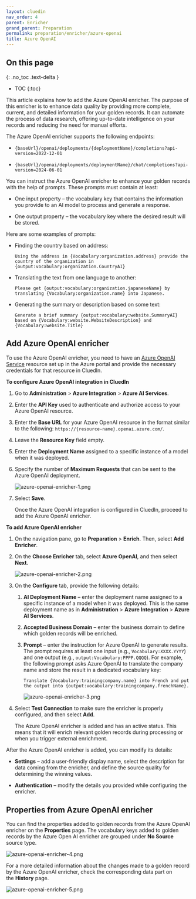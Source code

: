 ```yaml
---
layout: cluedin
nav_order: 4
parent: Enricher
grand_parent: Preparation
permalink: preparation/enricher/azure-openai
title: Azure OpenAI
---
```

## On this page
{: .no_toc .text-delta }
- TOC
{:toc}

This article explains how to add the Azure OpenAI enricher. The purpose of this enricher is to enhance data quality by providing more complete, current, and detailed information for your golden records. It can automate the process of data research, offering up-to-date intelligence on your records and reducing the need for manual efforts.

The Azure OpenAI enricher supports the following endpoints:

- `{baseUrl}/openai/deployments/{deploymentName}/completions?api-version=2022-12-01`
    
- `{baseUrl}/openai/deployments/deploymentName}/chat/completions?api-version=2024-06-01`

You can instruct the Azure OpenAI enricher to enhance your golden records with the help of prompts. These prompts must contain at least:

- One input property – the vocabulary key that contains the information you provide to an AI model to process and generate a response.

- One output property – the vocabulary key where the desired result will be stored.

Here are some examples of prompts:

- Finding the country based on address:

    ```
    Using the address in {Vocabulary:organization.address} provide the country of the organization in {output:vocabulary:organization.CountryAI}
    ```

- Translating the text from one language to another:

    ```
    Please get {output:vocabulary:organization.japaneseName} by translating {Vocabulary:organization.name} into Japanese.
    ```

- Generating the summary or description based on some text:

    ```
    Generate a brief summary {output:vocabulary:website.SummaryAI} based on {Vocabulary:website.WebsiteDescription} and {Vocabulary:website.Title}
    ```

## Add Azure OpenAI enricher

To use the Azure OpenAI enricher, you need to have an [Azure OpenAI Service](https://learn.microsoft.com/en-us/azure/ai-services/openai/how-to/create-resource?pivots=web-portal) resource set up in the Azure portal and provide the necessary credentials for that resource in CluedIn.

**To configure Azure OpenAI integration in CluedIn**

1. Go to **Administration** > **Azure Integration** > **Azure AI Services**.

1. Enter the **API Key** used to authenticate and authorize access to your Azure OpenAI resource.

1. Enter the **Base URL** for your Azure OpenAI resource in the format similar to the following: `https://{resource-name}.openai.azure.com/`.

1. Leave the **Resource Key** field empty.

1. Enter the **Deployment Name** assigned to a specific instance of a model when it was deployed.

1. Specify the number of **Maximum Requests** that can be sent to the Azure OpenAI deployment.

    ![azure-openai-enricher-1.png](../../assets/images/preparation/enricher/azure-openai-enricher-1.png)

1. Select **Save**.

    Once the Azure OpenAI integration is configured in CluedIn, proceed to add the Azure OpenAI enricher.

**To add Azure OpenAI enricher**

1. On the navigation pane, go to **Preparation** > **Enrich**. Then, select **Add Enricher**.

1. On the **Choose Enricher** tab, select **Azure OpenAI**, and then select **Next**.

    ![azure-openai-enricher-2.png](../../assets/images/preparation/enricher/azure-openai-enricher-2.png)

1. On the **Configure** tab, provide the following details:

    1. **AI Deployment Name** – enter the deployment name assigned to a specific instance of a model when it was deployed. This is the same deployment name as in **Administration** > **Azure Integration** > **Azure AI Services**.

    1. **Accepted Business Domain** – enter the business domain to define which golden records will be enriched.

    1. **Prompt** – enter the instruction for Azure OpenAI to generate results. The prompt requires at least one input (e.g., `Vocabulary:XXXX.YYYY`) and one output (e.g., `output:Vocabulary:PPPP.QQQQ`). For example, the following prompt asks Azure OpenAI to translate the company name and store the result in a dedicated vocabulary key:

        ```
        Translate {Vocabulary:trainingcompany.name} into French and put the output into {output:vocabulary:trainingcompany.frenchName}.
        ```

        ![azure-openai-enricher-3.png](../../assets/images/preparation/enricher/azure-openai-enricher-3.png)

1. Select **Test Connection** to make sure the enricher is properly configured, and then select **Add**.

    The Azure OpenAI enricher is added and has an active status. This means that it will enrich relevant golden records during processing or when you trigger external enrichment.

After the Azure OpenAI enricher is added, you can modify its details:

- **Settings** – add a user-friendly display name, select the description for data coming from the enricher, and define the source quality for determining the winning values.

- **Authentication** – modify the details you provided while configuring the enricher.

## Properties from Azure OpenAI enricher

You can find the properties added to golden records from the Azure OpenAI enricher on the **Properties** page. The vocabulary keys added to golden records by the Azure Open AI enricher are grouped under **No Source** source type. 

![azure-openai-enricher-4.png](../../assets/images/preparation/enricher/azure-openai-enricher-4.png)

For a more detailed information about the changes made to a golden record by the Azure OpenAI enricher, check the corresponding data part on the **History** page.

![azure-openai-enricher-5.png](../../assets/images/preparation/enricher/azure-openai-enricher-5.png)